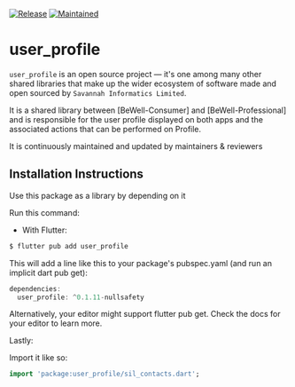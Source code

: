 [![Release](https://img.shields.io/badge/PreRelease-^0.1.11-success.svg?style=for-the-badge)](https://shields.io/)
[![Maintained](https://img.shields.io/badge/Maintained-Actively-informational.svg?style=for-the-badge)](https://shields.io/)

# user_profile

`user_profile` is an open source project &mdash; it's one among many other shared libraries that make up the wider ecosystem of software made and open sourced by `Savannah Informatics Limited`.

It is a shared library between [BeWell-Consumer] and [BeWell-Professional] and is responsible for the user profile displayed on both apps and the associated actions that can be performed on Profile.

It is continuously maintained and updated by maintainers & reviewers

## Installation Instructions

Use this package as a library by depending on it

Run this command:

- With Flutter:

```dart
$ flutter pub add user_profile
```

This will add a line like this to your package's pubspec.yaml (and run an implicit dart pub get):

```dart
dependencies:
  user_profile: ^0.1.11-nullsafety
```

Alternatively, your editor might support flutter pub get. Check the docs for your editor to learn more.

Lastly:

Import it like so:

```dart
import 'package:user_profile/sil_contacts.dart';
```
